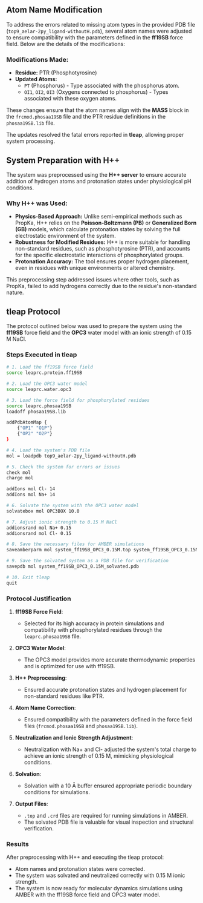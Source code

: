 ## Atom Name Modification

To address the errors related to missing atom types in the provided PDB file (`top9_aelar-2py_ligand-withoutH.pdb`), several atom names were adjusted to ensure compatibility with the parameters defined in the **ff19SB** force field. Below are the details of the modifications:

### Modifications Made:
- **Residue:** PTR (Phosphotyrosine)
- **Updated Atoms:**
  - `PT` (Phosphorus) - Type associated with the phosphorus atom.
  - `OI1`, `OI2`, `OI3` (Oxygens connected to phosphorus) - Types associated with these oxygen atoms.

These changes ensure that the atom names align with the **MASS** block in the `frcmod.phosaa19SB` file and the PTR residue definitions in the `phosaa19SB.lib` file. 

The updates resolved the fatal errors reported in **tleap**, allowing proper system processing.

## System Preparation with H++

The system was preprocessed using the **H++ server** to ensure accurate addition of hydrogen atoms and protonation states under physiological pH conditions. 

### Why H++ was Used:
- **Physics-Based Approach:** Unlike semi-empirical methods such as PropKa, H++ relies on the **Poisson-Boltzmann (PB)** or **Generalized Born (GB)** models, which calculate protonation states by solving the full electrostatic environment of the system.
- **Robustness for Modified Residues:** H++ is more suitable for handling non-standard residues, such as phosphotyrosine (PTR), and accounts for the specific electrostatic interactions of phosphorylated groups.
- **Protonation Accuracy:** The tool ensures proper hydrogen placement, even in residues with unique environments or altered chemistry.

This preprocessing step addressed issues where other tools, such as PropKa, failed to add hydrogens correctly due to the residue's non-standard nature.

## tleap Protocol

The protocol outlined below was used to prepare the system using the **ff19SB** force field and the **OPC3** water model with an ionic strength of 0.15 M NaCl.

### Steps Executed in tleap

```bash
# 1. Load the ff19SB force field
source leaprc.protein.ff19SB

# 2. Load the OPC3 water model
source leaprc.water.opc3

# 3. Load the force field for phosphorylated residues
source leaprc.phosaa19SB
loadoff phosaa19SB.lib

addPdbAtomMap {
    {"OP1" "O1P"}
    {"OP2" "O2P"}
}

# 4. Load the system's PDB file
mol = loadpdb top9_aelar-2py_ligand-withoutH.pdb

# 5. Check the system for errors or issues
check mol
charge mol

addIons mol Cl- 14
addIons mol Na+ 14

# 6. Solvate the system with the OPC3 water model
solvatebox mol OPC3BOX 10.0

# 7. Adjust ionic strength to 0.15 M NaCl
addionsrand mol Na+ 0.15
addionsrand mol Cl- 0.15

# 8. Save the necessary files for AMBER simulations
saveamberparm mol system_ff19SB_OPC3_0.15M.top system_ff19SB_OPC3_0.15M.crd

# 9. Save the solvated system as a PDB file for verification
savepdb mol system_ff19SB_OPC3_0.15M_solvated.pdb

# 10. Exit tleap
quit
```

### Protocol Justification

1. **ff19SB Force Field**:
   - Selected for its high accuracy in protein simulations and compatibility with phosphorylated residues through the `leaprc.phosaa19SB` file.

2. **OPC3 Water Model**:
   - The OPC3 model provides more accurate thermodynamic properties and is optimized for use with ff19SB.

3. **H++ Preprocessing**:
   - Ensured accurate protonation states and hydrogen placement for non-standard residues like PTR.

4. **Atom Name Correction**:
   - Ensured compatibility with the parameters defined in the force field files (`frcmod.phosaa19SB` and `phosaa19SB.lib`).

5. **Neutralization and Ionic Strength Adjustment**:
   - Neutralization with Na+ and Cl- adjusted the system's total charge to achieve an ionic strength of 0.15 M, mimicking physiological conditions.

6. **Solvation**:
   - Solvation with a 10 Å buffer ensured appropriate periodic boundary conditions for simulations.

7. **Output Files**:
   - `.top` and `.crd` files are required for running simulations in AMBER.
   - The solvated PDB file is valuable for visual inspection and structural verification.

### Results

After preprocessing with H++ and executing the tleap protocol:
- Atom names and protonation states were corrected.
- The system was solvated and neutralized correctly with 0.15 M ionic strength.
- The system is now ready for molecular dynamics simulations using AMBER with the ff19SB force field and OPC3 water model.
